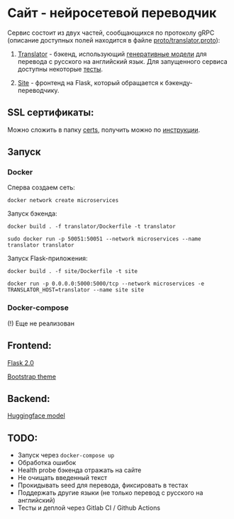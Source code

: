 # Сайт - нейросетевой переводчик

Сервис состоит из двух частей, сообщающихся по протоколу gRPC (описание доступных полей находится в файле [proto/translator.proto](proto/translator.proto)):

1. [Translator](translator/translator.py) - бэкенд, использующий [генеративные модели](translator/models.py) для перевода с русского на английский язык. Для запущенного сервиса доступны некоторые [тесты](translator/test_server.py).

2. [Site](site/__main__.py) - фронтенд на Flask, который обращается к бэкенду-переводчику. 

## SSL сертификаты:
Можно сложить в папку [certs](certs), получить можно по [инструкции](https://certbot.eff.org/instructions?ws=other&os=ubuntubionic).

## Запуск
### Docker
Сперва создаем сеть:
```
docker network create microservices
```

Запуск бэкенда:
```
docker build . -f translator/Dockerfile -t translator

sudo docker run -p 50051:50051 --network microservices --name translator translator
```

Запуск Flask-приложения:
```
docker build . -f site/Dockerfile -t site 

docker run -p 0.0.0.0:5000:5000/tcp --network microservices -e TRANSLATOR_HOST=translator --name site site
```

### Docker-compose
(!) Еще не реализован


## Frontend:
[Flask 2.0](https://flask.palletsprojects.com/en/2.0.x/quickstart/)

[Bootstrap theme](https://bootswatch.com/cyborg/)


## Backend:
[Huggingface model](https://huggingface.co/Helsinki-NLP/opus-mt-ru-en)


## TODO:
* Запуск через `docker-compose up`
* Обработка ошибок
* Health probe бэкенда отражать на сайте
* Не очищать введенный текст
* Прокидывать seed для перевода, фиксировать в тестах
* Поддержать другие языки (не только перевод с русского на английский)
* Тесты и деплой через Gitlab CI / Github Actions
